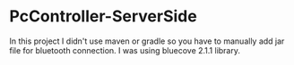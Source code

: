 # PcController-ServerSide

In this project I didn't use maven or gradle so you have to manually add jar file for bluetooth connection.
I was using bluecove 2.1.1 library.
